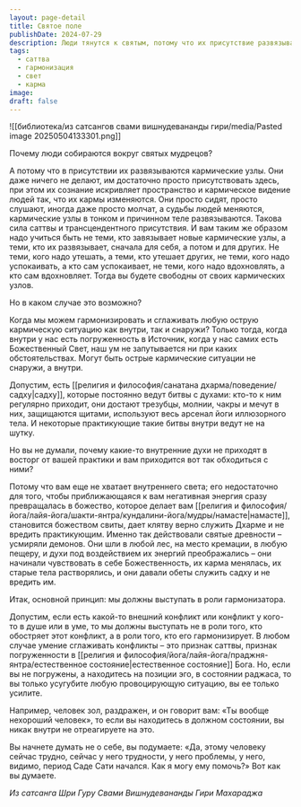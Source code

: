 ```yaml
---
layout: page-detail
title: Святое поле
publishDate: 2024-07-29
description: Люди тянутся к святым, потому что их присутствие развязывает кармические узлы и меняет судьбы без усилий - это сила саттвы и трансцендентного присутствия. Истинная свобода приходит, когда человек сам становится гармонизатором, способен сглаживать внутренние и внешние конфликты благодаря погруженности в Божественный Свет. Только пребывая в этом состоянии, можно не усугублять карму, а преображать её для себя и других.
tags:
  - саттва
  - гармонизация
  - свет
  - карма
image: 
draft: false
---
```


  ![[библиотека/из сатсангов свами вишнудевананды гири/media/Pasted image 20250504133301.png]]
  
 Почему люди собираются вокруг святых мудрецов?

 А потому что в присутствии их развязываются кармические узлы. Они даже ничего не делают, им достаточно просто присутствовать здесь, при этом их сознание искривляет пространство и кармическое видение людей так, что их кармы изменяются. Они просто сидят, просто слушают, иногда даже просто молчат, а судьбы людей меняются, кармические узлы в тонком и причинном теле развязываются. Такова сила саттвы и трансцендентного присутствия. И вам таким же образом надо учиться быть не теми, кто завязывает новые кармические узлы, а теми, кто их развязывает, сначала для себя, а потом и для других. Не теми, кого надо утешать, а теми, кто утешает других, не теми, кого надо успокаивать, а кто сам успокаивает, не теми, кого надо вдохновлять, а кто сам вдохновляет. Тогда вы будете свободны от своих кармических узлов. 

 Но в каком случае это возможно?

 Когда мы можем гармонизировать и сглаживать любую острую кармическую ситуацию как внутри, так и снаружи? Только тогда, когда внутри у нас есть погруженность в Источник, когда у нас самих есть Божественный Свет, наш ум не запутывается ни при каких обстоятельствах. Могут быть острые кармические ситуации не снаружи, а внутри.

 Допустим, есть [[религия и философия/санатана дхарма/поведение/садху|садху]], которые постоянно ведут битвы с духами: кто-то к ним регулярно приходит, они достают трезубцы, молнии, чакры и мечут в них, защищаются щитами, используют весь арсенал йоги иллюзорного тела. И некоторые практикующие такие битвы внутри ведут не на шутку.

 Но вы не думали, почему какие-то внутренние духи не приходят в восторг от вашей практики и вам приходится вот так обходиться с ними?

 Потому что вам еще не хватает внутреннего света; его недостаточно для того, чтобы приближающаяся к вам негативная энергия сразу превращалась в божество, которое делает вам [[религия и философия/йога/лайя-йога/шакти-янтра/кундалини-йога/мудры/намасте|намасте]], становится божеством свиты, дает клятву верно служить Дхарме и не вредить практикующим. Именно так действовали святые древности – усмиряли демонов. Они шли в любой лес, на место кремации, в любую пещеру, и духи под воздействием их энергий преображались – они начинали чувствовать в себе Божественность, их карма менялась, их старые тела растворялись, и они давали обеты служить садху и не вредить им. 

 Итак, основной принцип: мы должны выступать в роли гармонизатора.

 Допустим, если есть какой-то внешний конфликт или конфликт у кого-то в душе или в уме, то мы должны выступать не в роли того, кто обостряет этот конфликт, а в роли того, кто его гармонизирует. В любом случае умение сглаживать конфликты – это признак саттвы, признак погруженности в [[религия и философия/йога/лайя-йога/праджня-янтра/естественное состояние|естественное состояние]] Бога. Но, если вы не погружены, а находитесь на позиции эго, в состоянии раджаса, то вы только усугубите любую провоцирующую ситуацию, вы ее только усилите.

 Например, человек зол, раздражен, и он говорит вам: «Ты вообще нехороший человек», то если вы находитесь в должном состоянии, вы никак внутри не отреагируете на это.

 Вы начнете думать не о себе, вы подумаете: «Да, этому человеку сейчас трудно, сейчас у него трудности, у него проблемы, у него, видимо, период Саде Сати начался. Как я могу ему помочь?» Вот как вы думаете.

*Из сатсанга Шри Гуру Свами Вишнудевананды Гири Махараджа*